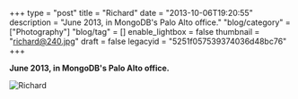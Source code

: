 +++
type = "post"
title = "Richard"
date = "2013-10-06T19:20:55"
description = "June 2013, in MongoDB's Palo Alto office."
"blog/category" = ["Photography"]
"blog/tag" = []
enable_lightbox = false
thumbnail = "richard@240.jpg"
draft = false
legacyid = "5251f057539374036d48bc76"
+++

<p><strong>June 2013, in MongoDB's Palo Alto office.</strong></p>
<p><img style="display:block; margin-left:auto; margin-right:auto;" src="richard.jpg" alt="Richard" title="Richard" /></p>
    